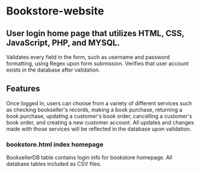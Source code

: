 # Bookstore-website
## User login home page that utilizes HTML, CSS, JavaScript, PHP, and MYSQL. 
Validates every field in the form, such as username and password formatting, using Regex upon form submission. Verifies that user account exists in the database after validation. 
## Features
Once logged in, users can choose from a variety of different services such as checking bookseller's records, making a book purchase, returning a book purchase, updating a customer's book order, cancelling a customer's book order, and creating a new customer account. All updates and changes made with those services will be reflected in the database upon validation.
### bookstore.html index homepage
BooksellerDB table contains login info for bookstore homepage. All database tables included as CSV files.

